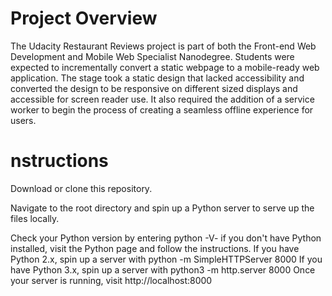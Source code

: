 # Project Overview


The Udacity Restaurant Reviews project is part of both the Front-end Web Development and Mobile Web Specialist Nanodegree. Students were expected to incrementally convert a static webpage to a mobile-ready web application. The stage took a static design that lacked accessibility and converted the design to be responsive on different sized displays and accessible for screen reader use. It also required the addition of a service worker to begin the process of creating a seamless offline experience for users.

# nstructions
Download or clone this repository.

Navigate to the root directory and spin up a Python server to serve up the files locally.

Check your Python version by entering python -V- if you don't have Python installed, visit the Python page and follow the instructions.
If you have Python 2.x, spin up a server with python -m SimpleHTTPServer 8000
If you have Python 3.x, spin up a server with python3 -m http.server 8000
Once your server is running, visit http://localhost:8000